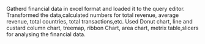 Gatherd financial data in excel format and loaded it to the query editor.
Transformed the data,calculated numbers for total revenue, average revenue, total countries, total transactions,etc.
Used Donut chart, line and custard column chart, treemap, ribbon Chart, area chart, metrix table,slicers for analysing the financial data.
